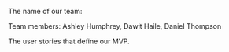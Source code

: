 The name of our team: 

Team members: Ashley Humphrey, Dawit Haile, Daniel Thompson

The user stories that define our MVP.